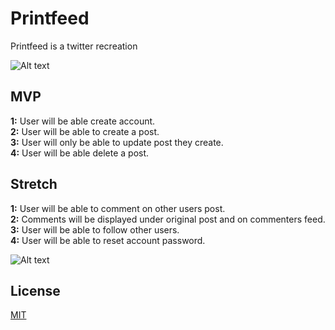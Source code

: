 # Printfeed

Printfeed is a twitter recreation

![Alt text](https://i.imgur.com/gq0Q7M7.png)



## MVP
**1:** User will be able create account.<br>
**2:** User will be able to create a post.<br>
**3:** User will only be able to update post they create.<br>
**4:** User will be able delete a post.

## Stretch
**1:** User will be able to comment on other users post.<br>
**2:** Comments will be displayed under original post and on commenters feed.<br>
**3:** User will be able to follow other users.<br>
**4:** User will be able to reset account password.<br>

![Alt text](https://i.imgur.com/VnDrIix.png)

## License

[MIT](https://choosealicense.com/licenses/mit/)